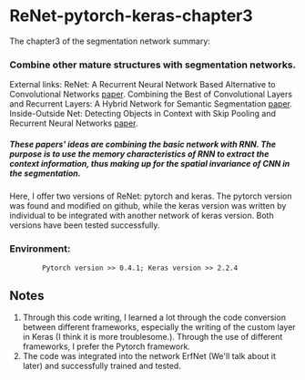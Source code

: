 # ReNet-pytorch-keras-chapter3

The chapter3 of the segmentation network summary: 
### Combine other mature structures with segmentation networks.

External links: ReNet: A Recurrent Neural Network Based Alternative to Convolutional Networks [paper](https://arxiv.org/pdf/1505.00393.pdf).
Combining the Best of Convolutional Layers and Recurrent Layers: A Hybrid Network for Semantic Segmentation [paper](https://arxiv.org/pdf/1603.04871.pdf).
Inside-Outside Net: Detecting Objects in Context with Skip Pooling and Recurrent Neural Networks [paper](https://arxiv.org/pdf/1512.04143.pdf).

##### These papers' ideas are combining the basic network with RNN. The purpose is to use the memory characteristics of RNN to extract the context information, thus making up for the spatial invariance of CNN in the segmentation.

Here, I offer two versions of ReNet: pytorch and keras. The pytorch version was found and modified on github, while the keras version was written by individual to be integrated with another network of keras version. Both versions have been tested successfully.

### Environment: 
  
            Pytorch version >> 0.4.1; Keras version >> 2.2.4
             
## Notes
1. Through this code writing, I learned a lot through the code conversion between different frameworks, especially the writing of the custom layer in Keras (I think it is more troublesome.). Through the use of different frameworks, I prefer the Pytorch framework.
2. The code was integrated into the network ErfNet (We'll talk about it later) and successfully trained and tested.
